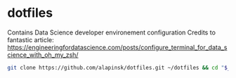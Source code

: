 # dotfiles

Contains Data Science developer environement configuration 
Credits to fantastic article: https://engineeringfordatascience.com/posts/configure_terminal_for_data_science_with_oh_my_zsh/


```sh
git clone https://github.com/alapinsk/dotfiles.git ~/dotfiles && cd "$_" | chmod +x install.sh  | sh -c ./install.sh -y -f | exit
```
